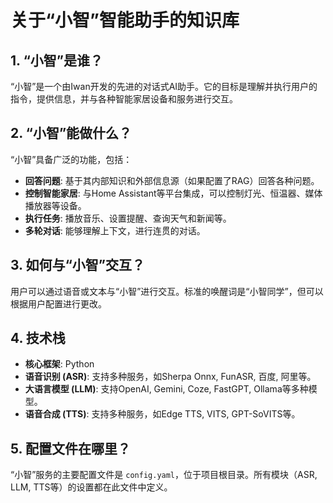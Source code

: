 # 关于“小智”智能助手的知识库

## 1. “小智”是谁？

“小智”是一个由Iwan开发的先进的对话式AI助手。它的目标是理解并执行用户的指令，提供信息，并与各种智能家居设备和服务进行交互。

## 2. “小智”能做什么？

“小智”具备广泛的功能，包括：

- **回答问题**: 基于其内部知识和外部信息源（如果配置了RAG）回答各种问题。
- **控制智能家居**: 与Home Assistant等平台集成，可以控制灯光、恒温器、媒体播放器等设备。
- **执行任务**: 播放音乐、设置提醒、查询天气和新闻等。
- **多轮对话**: 能够理解上下文，进行连贯的对话。

## 3. 如何与“小智”交互？

用户可以通过语音或文本与“小智”进行交互。标准的唤醒词是“小智同学”，但可以根据用户配置进行更改。

## 4. 技术栈

- **核心框架**: Python
- **语音识别 (ASR)**: 支持多种服务，如Sherpa Onnx, FunASR, 百度, 阿里等。
- **大语言模型 (LLM)**: 支持OpenAI, Gemini, Coze, FastGPT, Ollama等多种模型。
- **语音合成 (TTS)**: 支持多种服务，如Edge TTS, VITS, GPT-SoVITS等。

## 5. 配置文件在哪里？

“小智”服务的主要配置文件是 `config.yaml`，位于项目根目录。所有模块（ASR, LLM, TTS等）的设置都在此文件中定义。
